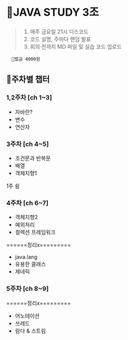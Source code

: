 # 📖JAVA STUDY 3조
### 
> 1. 매주 금요일 21시 디스코드   
 > 2. 코드 설명, 주마다 랜덤 발표  
 > 3. 회의 전까지 MD 파일 및 실습 코드 업로드  
 
      💸벌금 4000원

## 📑주차별 챕터
 ### **1,2주차 [ch 1~3]** 
   - 자바란? 
   - 변수
   - 연산자  
   
 ### **3주차 [ch 4~5]**
   - 조건문과 반복문
   - 배열  
   - 객체지향1 
   
   1주 쉼
   
 ### **4주차 [ch 6~7]**
   - 객체지향2  
   - 예외처리          
   - 컬렉션 프레임워크
   
 ======정리x=========
   - java.lang          
   - 유용한 클래스       
   - 제네릭       
   
 ### **5주차 [ch 8~9]**
  ======정리x=========
   - 어노테이션 
   - 쓰레드  
   - 람다 & 스트림 
   

   
